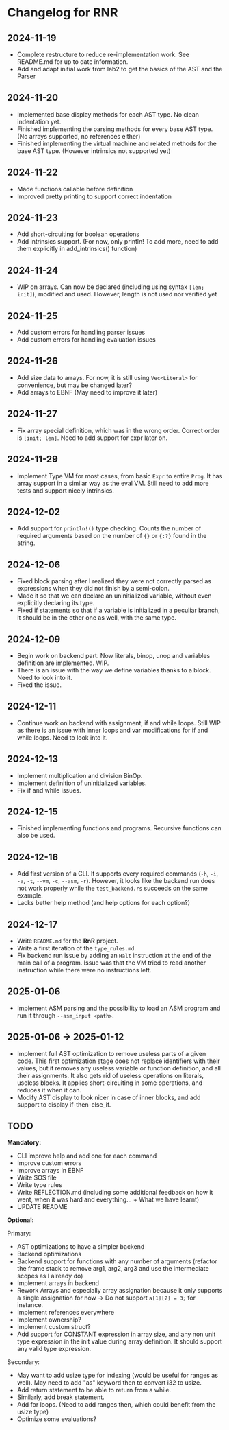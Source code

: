 # Changelog for RNR

## 2024-11-19

- Complete restructure to reduce re-implementation work. See README.md for up to date information.
- Add and adapt initial work from lab2 to get the basics of the AST and the Parser

## 2024-11-20

- Implemented base display methods for each AST type. No clean indentation yet.
- Finished implementing the parsing methods for every base AST type. (No arrays supported, no references either)
- Finished implementing the virtual machine and related methods for the base AST type. (However intrinsics not supported yet)

## 2024-11-22

- Made functions callable before definition
- Improved pretty printing to support correct indentation

## 2024-11-23

- Add short-circuiting for boolean operations
- Add intrinsics support. (For now, only println! To add more, need to add them explicitly in add_intrinsics() function)

## 2024-11-24

- WIP on arrays. Can now be declared (including using syntax `[len; init]`), modified and used. However, length is not used nor verified yet

## 2024-11-25

- Add custom errors for handling parser issues
- Add custom errors for handling evaluation issues
  
## 2024-11-26

- Add size data to arrays. For now, it is still using `Vec<Literal>` for convenience, but may be changed later?
- Add arrays to EBNF (May need to improve it later)

## 2024-11-27

- Fix array special definition, which was in the wrong order. Correct order is `[init; len]`. Need to add support for expr later on.

## 2024-11-29

- Implement Type VM for most cases, from basic `Expr` to entire `Prog`. It has array support in a similar way as the eval VM. Still need to add more tests and support nicely intrinsics.

## 2024-12-02

- Add support for `println!()` type checking. Counts the number of required arguments based on the number of `{}` or `{:?}` found in the string.

## 2024-12-06

- Fixed block parsing after I realized they were not correctly parsed as expressions when they did not finish by a semi-colon.
- Made it so that we can declare an uninitialized variable, without even explicitly declaring its type.
- Fixed if statements so that if a variable is initialized in a peculiar branch, it should be in the other one as well, with the same type.

## 2024-12-09

- Begin work on backend part. Now literals, binop, unop and variables definition are implemented. WIP.
- There is an issue with the way we define variables thanks to a block. Need to look into it.
- Fixed the issue.

## 2024-12-11

- Continue work on backend with assignment, if and while loops. Still WIP as there is an issue with inner loops and var modifications for if and while loops. Need to look into it.

## 2024-12-13

- Implement multiplication and division BinOp.
- Implement definition of uninitialized variables.
- Fix if and while issues.

## 2024-12-15

- Finished implementing functions and programs. Recursive functions can also be used.

## 2024-12-16

- Add first version of a CLI. It supports every required commands (`-h`, `-i`, `-a`, `-t`, `--vm`, `-c`, `--asm`, `-r`). However, it looks like the backend run does not work properly while the `test_backend.rs` succeeds on the same example.
- Lacks better help method (and help options for each option?)

## 2024-12-17

- Write `README.md` for the **RnR** project.
- Write a first iteration of the `type_rules.md`.
- Fix backend run issue by adding an `Halt` instruction at the end of the main call of a program. Issue was that the VM tried to read another instruction while there were no instructions left.

## 2025-01-06

- Implement ASM parsing and the possibility to load an ASM program and run it through `--asm_input <path>`.

## 2025-01-06 -> 2025-01-12

- Implement full AST optimization to remove useless parts of a given code. This first optimization stage does not replace identifiers with their values, but it removes any useless variable or function definition, and all their assignments. It also gets rid of useless operations on literals, useless blocks. It applies short-circuiting in some operations, and reduces it when it can.
- Modify AST display to look nicer in case of inner blocks, and add support to display if-then-else_if.

## TODO

**Mandatory:**

- CLI improve help and add one for each command
- Improve custom errors
- Improve arrays in EBNF
- Write SOS file
- Write type rules
- Write REFLECTION.md (including some additional feedback on how it went, when it was hard and everything... + What we have learnt)
- UPDATE README

**Optional:**

Primary:

- AST optimizations to have a simpler backend
- Backend optimizations
- Backend support for functions with any number of arguments (refactor the frame stack to remove arg1, arg2, arg3 and use the intermediate scopes as I already do)
- Implement arrays in backend
- Rework Arrays and especially array assignation because it only supports a single assignation for now -> Do not support `a[1][2] = 3;` for instance.
- Implement references everywhere
- Implement ownership?
- Implement custom struct?
- Add support for CONSTANT expression in array size, and any non unit type expression in the init value during array definition. It should support any valid type expression.

Secondary:

- May want to add usize type for indexing (would be useful for ranges as well). May need to add "as" keyword then to convert i32 to usize.
- Add return statement to be able to return from a while.
- Similarly, add break statement.
- Add for loops. (Need to add ranges then, which could benefit from the usize type)
- Optimize some evaluations?

